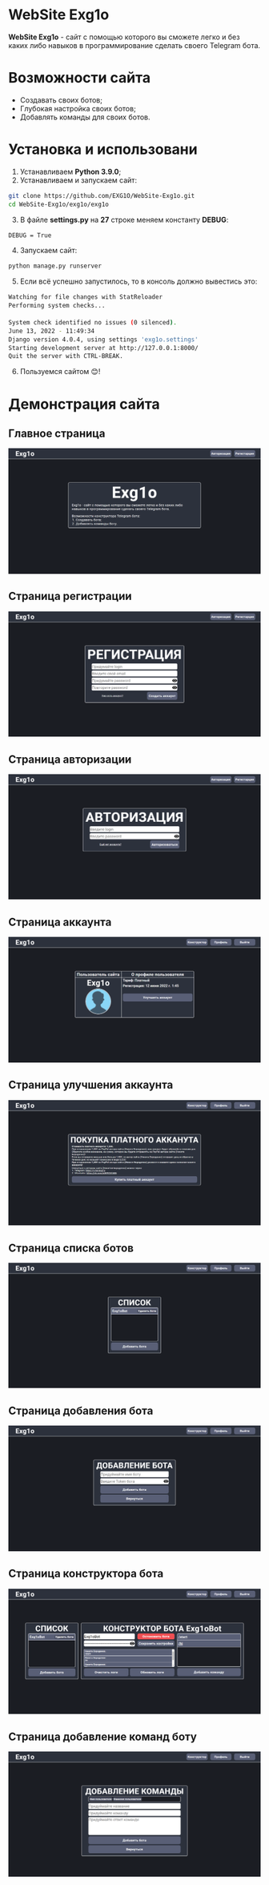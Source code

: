 # WebSite Exg1o
**WebSite Exg1o** - сайт с помощью которого вы сможете легко и без каких либо навыков в программирование сделать своего Telegram бота.

# Возможности сайта
- Создавать своих ботов;
- Глубокая настройка своих ботов;
- Добавлять команды для своих ботов.

# Установка и использовани
1. Устанавливаем **Python 3.9.0**;
2. Устанавливаем и запускаем сайт:
```sh
git clone https://github.com/EXG1O/WebSite-Exg1o.git
cd WebSite-Exg1o/exg1o/exg1o
```
3. В файле **settings.py** на **27** строке меняем константу **DEBUG**:
```sh
DEBUG = True
```
4. Запускаем сайт:
```sh
python manage.py runserver
```
5. Если всё успешно запустилось, то в консоль должно вывестись это:
```sh
Watching for file changes with StatReloader
Performing system checks...

System check identified no issues (0 silenced).
June 13, 2022 - 11:49:34
Django version 4.0.4, using settings 'exg1o.settings'
Starting development server at http://127.0.0.1:8000/
Quit the server with CTRL-BREAK.
```
6. Пользуемся сайтом 😊!

# Демонстрация сайта
## Главное страница
![site](site_pages_images/main_page.jpg)
## Страница регистрации
![site](site_pages_images/registration_page.jpg)
## Страница авторизации
![site](site_pages_images/authorization_page.jpg)
## Страница аккаунта
![site](site_pages_images/account_view_page.jpg)
## Страница улучшения аккаунта
![site](site_pages_images/upgrade_account_page.jpg)
## Страница списка ботов
![site](site_pages_images/konstruktor_page.jpg)
## Страница добавления бота
![site](site_pages_images/add_bot.jpg)
## Страница конструктора бота
![site](site_pages_images/view_bot_konstruktor_page.jpg)
## Страница добавление команд боту
![site](site_pages_images/add_command_page.jpg)